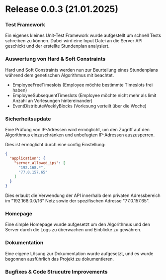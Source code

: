 # Release 0.0.3 (21.01.2025)

### Test Framework

Ein eigenes kleines Unit-Test Framework wurde aufgestellt um schnell Tests schreiben zu können. Dabei wird eine Input Datei an die Server API geschickt und der erstellte Stundenplan analysiert.

### Auswertung von Hard & Soft Constraints

Hard und Soft Constraints werden nun zur Beurteilung eines Stundenplans während dem genetischen Algorithmus mit beachtet.

- EmployeeFreeTimeslots (Employee möchte bestimmte Timeslots frei haben)
- EmployeeSubsequentTimeslots (Employee möchte nicht mehr als limit Anzahl an Vorlesungen hintereinander)
- EventDistributeWeeklyBlocks (Vorlesung verteilt über die Woche)

### Sicherheitsupdate

Eine Prüfung von IP-Adressen wird ermöglicht, um den Zugriff auf den Algorithmus einzuschränken und unbefugten IP-Adressen auszusperren.

Dies ist ermöglicht durch eine config Einstellung:

```json
{
  "application": {
    "server_allowed_ips": [
      "192.168.*",
      "77.0.157.65"
    ]
  }
}
```

Dies erlaubt die Verwendung der API innerhalb dem privaten Adressbereich im "192.168.0.0/16" Netz sowie der spezifischen Adresse "77.0.157.65".

### Homepage

Eine simple Homepage wurde aufgesetzt um den Algorithmus und den Server durch die Logs zu überwachen und Einblicke zu gewähren.

### Dokumentation

Eine eigene Lösung zur Dokumentation wurde aufgesetzt, und es wurde begonnen ausführlich das Projekt zu dokumentieren.

### Bugfixes & Code Strucutre Improvements
